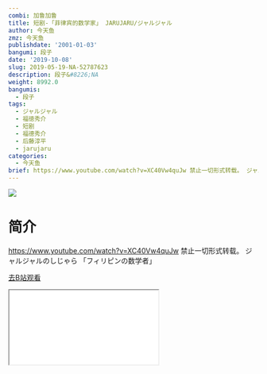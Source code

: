 ```yaml
---
combi: 加鲁加鲁
title: 短剧-「菲律宾的数学家」 JARUJARU/ジャルジャル
author: 今天鱼
zmz: 今天鱼
publishdate: '2001-01-03'
bangumi: 段子
date: '2019-10-08'
slug: 2019-05-19-NA-52787623
description: 段子&#8226;NA
weight: 8992.0
bangumis:
  - 段子
tags:
  - ジャルジャル
  - 福徳秀介
  - 短剧
  - 福德秀介
  - 后藤淳平
  - jarujaru
categories:
  - 今天鱼
brief: https://www.youtube.com/watch?v=XC40Vw4quJw 禁止一切形式转载。 ジャルジャルのしじゃら 「フィリピンの数学者」
---
```

![](https://i.imgur.com/tdW5rj5.jpg)
# 简介  
https://www.youtube.com/watch?v=XC40Vw4quJw
禁止一切形式转载。
ジャルジャルのしじゃら 「フィリピンの数学者」  

[去B站观看](https://www.bilibili.com/video/av52787623/)
<div class ="resp-container"><iframe class="testiframe" src="//player.bilibili.com/player.html?aid=52787623"", scrolling="no", allowfullscreen="true" > </iframe></div> 
